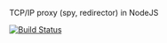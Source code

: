 TCP/IP proxy (spy, redirector) in NodeJS

[![Build Status](https://travis-ci.com/begoon/node-tcpspy.svg?branch=master)](https://travis-ci.com/begoon/node-tcpspy)

